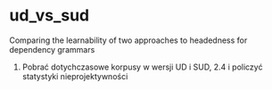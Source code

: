 # ud_vs_sud
Comparing the learnability of two approaches to headedness for dependency grammars

1. Pobrać dotychczasowe korpusy w wersji UD i SUD, 2.4 i policzyć statystyki nieprojektywności
